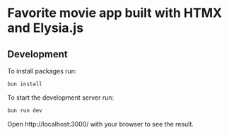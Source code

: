 # Favorite movie app built with HTMX and Elysia.js

## Development

To install packages run:

```bash
bun install
```

To start the development server run:

```bash
bun run dev
```

Open http://localhost:3000/ with your browser to see the result.
